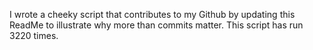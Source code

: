 I wrote a cheeky script that contributes to my Github by updating this ReadMe to illustrate why more than commits matter. This script has run 3220 times.